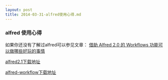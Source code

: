 ```yaml
---
layout: post
title: 2014-03-31-alfred使用心得.md
---
```


### alfred 使用心得

如果你还没有了解过alfred可以参见文章： [借助 Alfred 2.0 的 Workflows 功能可以做哪些好玩的事情](http://www.zhihu.com/question/20656680)

[alfred2.1下载地址](/attachments/2014-03-31-Alfred_2.1.1.zip)

[alfred-workflow下载地址](/attachments/2014-03-31-alfred-workflows-1.7.6.zip)
